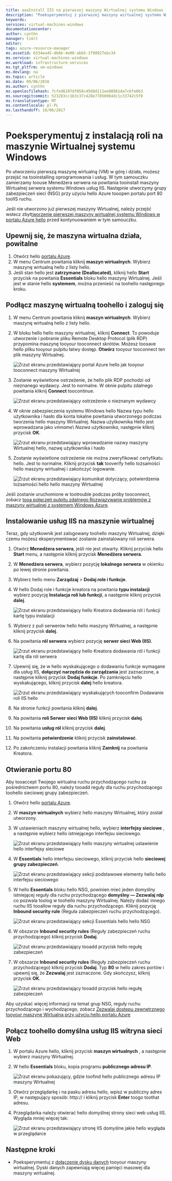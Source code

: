 ```yaml
---
title: aaaInstall IIS na pierwszej maszyny Wirtualnej systemu Windows | Dokumentacja firmy Microsoft
description: "Poeksperymentuj z pierwszej maszyny wirtualnej systemu Windows przez zainstalowanie usług IIS i otwieranie za pomocą portu 80 hello portalu Azure."
keywords: 
services: virtual-machines-windows
documentationcenter: 
author: cynthn
manager: timlt
editor: 
tags: azure-resource-manager
ms.assetid: 6334ea45-db6b-4e08-abb5-1f98927ebc34
ms.service: virtual-machines-windows
ms.workload: infrastructure-services
ms.tgt_pltfrm: vm-windows
ms.devlang: na
ms.topic: article
ms.date: 09/06/2016
ms.author: cynthn
ms.openlocfilehash: 7cfed6197df058c4569d111ee88961da7c6fe0b3
ms.sourcegitcommit: 523283cc1b3c37c428e77850964dc1c33742c5f0
ms.translationtype: MT
ms.contentlocale: pl-PL
ms.lasthandoff: 10/06/2017
---
```

# <a name="experiment-with-installing-a-role-on-your-windows-vm"></a>Poeksperymentuj z instalacją roli na maszynie Wirtualnej systemu Windows
Po utworzeniu pierwszą maszynę wirtualną (VM) w górę i działa, możesz przejść na tooinstalling oprogramowania i usług. W tym samouczku zamierzamy toouse Menedżera serwera na powitania tooinstall maszyny Wirtualnej serwera systemu Windows usług IIS. Następnie utworzymy grupy zabezpieczeń sieci (NSG) przy użyciu hello Azure tooopen portalu port 80 tooIIS ruchu. 

Jeśli nie utworzono już pierwszej maszyny Wirtualnej, należy przejść wstecz zbyt[tworzenie pierwszej maszyny wirtualnej systemu Windows w portalu Azure hello](../virtual-machines-windows-hero-tutorial.md?toc=%2fazure%2fvirtual-machines%2fwindows%2ftoc.json) przed kontynuowaniem w tym samouczku.

## <a name="make-sure-hello-vm-is-running"></a>Upewnij się, że maszyna wirtualna działa, powitalne
1. Otwórz hello [portalu Azure](https://portal.azure.com).
2. W menu Centrum powitania kliknij **maszyn wirtualnych**. Wybierz maszynę wirtualną hello z listy hello.
3. Jeśli stan hello jest **zatrzymane (Deallocated)**, kliknij hello **Start** przycisk na powitania **Essentials** bloku hello maszyny Wirtualnej. Jeśli jest w stanie hello **systemem**, można przenieść na toohello następnego kroku.

## <a name="connect-toohello-virtual-machine-and-sign-in"></a>Podłącz maszynę wirtualną toohello i zaloguj się
1. W menu Centrum powitania kliknij **maszyn wirtualnych**. Wybierz maszynę wirtualną hello z listy hello.
2. W bloku hello hello maszyny wirtualnej, kliknij **Connect**. To powoduje utworzenie i pobranie pliku Remote Desktop Protocol (plik RDP) przypomina maszynę tooyour tooconnect skrótów. Możesz toosave hello pliku tooyour pulpitu łatwy dostęp. **Otwórz** tooyour tooconnect ten plik maszyny Wirtualnej.
   
    ![Zrzut ekranu przedstawiający portal Azure hello jak tooyour tooconnect maszyny Wirtualnej](./media/hero-role/connect.png)
3. Zostanie wyświetlone ostrzeżenie, że hello plik RDP pochodzi od nieznanego wydawcy. Jest to normalne. W oknie pulpitu zdalnego powitania kliknij **Connect** toocontinue.
   
    ![Zrzut ekranu przedstawiający ostrzeżenie o nieznanym wydawcy](./media/hero-role/rdp-warn.png)
4. W oknie zabezpieczenia systemu Windows hello Nazwa typu hello użytkownika i hasło dla konta lokalne powitania utworzonego podczas tworzenia hello maszyny Wirtualnej. Nazwa użytkownika Hello jest wprowadzana jako *vmname*&#92; *Nazwa użytkownika*, następnie kliknij przycisk **OK**.
   
    ![Zrzut ekranu przedstawiający wprowadzanie nazwy maszyny Wirtualnej hello, nazwę użytkownika i hasło](./media/hero-role/credentials.png)
5. Zostanie wyświetlone ostrzeżenie nie można zweryfikować certyfikatu hello. Jest to normalne. Kliknij przycisk **tak** tooverify hello tożsamości hello maszyny wirtualnej i zakończyć logowanie.
   
   ![Zrzut ekranu przedstawiający komunikat dotyczący, potwierdzenia tożsamości hello hello maszyny Wirtualnej](./media/hero-role/cert-warning.png)

Jeśli zostanie uruchomione w tootrouble podczas próby tooconnect, zobacz [tooa połączeń pulpitu zdalnego Rozwiązywanie problemów z maszyny wirtualnej z systemem Windows Azure](troubleshoot-rdp-connection.md?toc=%2fazure%2fvirtual-machines%2fwindows%2ftoc.json).

## <a name="install-iis-on-your-vm"></a>Instalowanie usług IIS na maszynie wirtualnej
Teraz, gdy użytkownik jest zalogowany toohello maszyny Wirtualnej, dzięki czemu możesz eksperymentować zostanie zainstalowany roli serwera.

1. Otwórz **Menedżera serwera**, jeśli nie jest otwarty. Kliknij przycisk hello **Start** menu, a następnie kliknij przycisk **Menedżera serwera**.
2. W **Menedżera serwera**, wybierz pozycję **lokalnego serwera** w okienku po lewej stronie powitania. 
3. Wybierz hello menu **Zarządzaj** > **Dodaj role i funkcje**.
4. W hello Dodaj role i funkcje kreatora na powitania **typu instalacji** wybierz pozycję **Instalacja roli lub funkcji**, a następnie kliknij przycisk **dalej**.
   
    ![Zrzut ekranu przedstawiający hello Kreatora dodawania ról i funkcji kartę typu instalacji](./media/hero-role/role-wizard.png)
5. Wybierz z puli serwerów hello hello maszyny Wirtualnej, a następnie kliknij przycisk **dalej**.
6. Na powitania **ról serwera** wybierz pozycję **serwer sieci Web (IIS)**.
   
    ![Zrzut ekranu przedstawiający hello Kreatora dodawania ról i funkcji kartę dla ról serwera](./media/hero-role/add-iis.png)
7. Upewnij się, że w hello wyskakującego o dodawaniu funkcje wymagane dla usług IIS, **dołączyć narzędzia do zarządzania** jest zaznaczone, a następnie kliknij przycisk **Dodaj funkcje**. Po zamknięciu hello wyskakującego, kliknij przycisk **dalej** hello kreatora.
   
    ![Zrzut ekranu przedstawiający wyskakujących tooconfirm Dodawanie roli IIS hello](./media/hero-role/confirm-add-feature.png)
8. Na stronie funkcji powitania kliknij **dalej**.
9. Na powitania **roli Serwer sieci Web (IIS)** kliknij przycisk **dalej**. 
10. Na powitania **usług ról** kliknij przycisk **dalej**. 
11. Na powitania **potwierdzenie** kliknij przycisk **zainstalować**. 
12. Po zakończeniu instalacji powitania kliknij **Zamknij** na powitania Kreatora.

## <a name="open-port-80"></a>Otwieranie portu 80
Aby tooaccept Twojego wirtualna ruchu przychodzącego ruchu za pośrednictwem portu 80, należy tooadd reguły dla ruchu przychodzącego toohello sieciowej grupy zabezpieczeń. 

1. Otwórz hello [portalu Azure](https://portal.azure.com).
2. W **maszyn wirtualnych** wybierz hello maszyny Wirtualnej, który został utworzony.
3. W ustawieniach maszyny wirtualnej hello, wybierz **interfejsy sieciowe** , a następnie wybierz hello istniejącego interfejsu sieciowego.
   
    ![Zrzut ekranu przedstawiający hello maszyny wirtualnej ustawienie hello interfejsy sieciowe](./media/hero-role/network-interface.png)
4. W **Essentials** hello interfejsu sieciowego, kliknij przycisk hello **sieciowej grupy zabezpieczeń**.
   
    ![Zrzut ekranu przedstawiający sekcji podstawowe elementy hello hello interfejsu sieciowego](./media/hero-role/select-nsg.png)
5. W hello **Essentials** bloku hello NSG, powinien mieć jeden domyślny istniejącej reguły dla ruchu przychodzącego **domyślny — Zezwalaj rdp** co pozwala toolog w toohello maszyny Wirtualnej. Należy dodać innego ruchu IIS tooallow reguły dla ruchu przychodzącego. Kliknij pozycję **Inbound security rule** (Reguła zabezpieczeń ruchu przychodzącego).
   
    ![Zrzut ekranu przedstawiający sekcji Essentials hello hello NSG](./media/hero-role/inbound.png)
6. W obszarze **Inbound security rules** (Reguły zabezpieczeń ruchu przychodzącego) kliknij przycisk **Dodaj**.
   
    ![Zrzut ekranu przedstawiający tooadd przycisk hello regułę zabezpieczeń](./media/hero-role/add-rule.png)
7. W obszarze **Inbound security rules** (Reguły zabezpieczeń ruchu przychodzącego) kliknij przycisk **Dodaj**. Typ **80** w hello zakres portów i upewnij się, że **Zezwalaj** jest zaznaczone. Gdy skończysz, kliknij przycisk **OK**.
   
    ![Zrzut ekranu przedstawiający tooadd przycisk hello regułę zabezpieczeń](./media/hero-role/port-80.png)

Aby uzyskać więcej informacji na temat grup NSG, reguły ruchu przychodzącego i wychodzącego, zobacz [Zezwalaj dostępu zewnętrznego tooyour maszynę Wirtualną przy użyciu hello portalu Azure](nsg-quickstart-portal.md?toc=%2fazure%2fvirtual-machines%2fwindows%2ftoc.json)

## <a name="connect-toohello-default-iis-website"></a>Połącz toohello domyślna usług IIS witryna sieci Web
1. W portalu Azure hello, kliknij przycisk **maszyn wirtualnych** , a następnie wybierz maszyny Wirtualnej.
2. W hello **Essentials** bloku, kopia programu **publicznego adresu IP**.
   
    ![Zrzut ekranu pokazujący, gdzie toofind hello publicznego adresu IP maszyny Wirtualnej](./media/hero-role/ipaddress.png)
3. Otwórz przeglądarkę i na pasku adresu hello, wpisz w publiczny adres IP, w następujący sposób: http://<publicIPaddress> i kliknij przycisk **Enter** toogo toothat adresu.
4. Przeglądarka należy otwierać hello domyślnej strony sieci web usług IIS. Wygląda mniej więcej tak:
   
    ![Zrzut ekranu przedstawiający stronę IIS domyślne jakie hello wygląda w przeglądarce](./media/hero-role/iis-default.png)

## <a name="next-steps"></a>Następne kroki
* Poeksperymentuj z [dołączenie dysku danych](attach-disk-portal.md?toc=%2fazure%2fvirtual-machines%2fwindows%2ftoc.json) tooyour maszyny wirtualnej. Dyski danych zapewniają więcej pamięci masowej dla maszyny wirtualnej.

